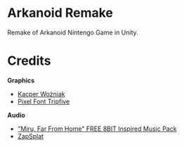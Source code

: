 # Arkanoid Remake
 Remake of Arkanoid Nintengo Game in Unity.


# Credits
 **Graphics**
  - [Kacper Woźniak](mailto:kacper.wozniiak@gmail.com)
  - [Pixel Font Tripfive](https://assetstore.unity.com/packages/2d/fonts/pixel-font-tripfive-64734#description)
 
 **Audio**
  - ["Miru, Far From Home" FREE 8BIT Inspired Music Pack](https://assetstore.unity.com/packages/audio/music/electronic/miru-far-from-home-free-8bit-inspired-music-pack-202961)
  - [ZapSplat](https://www.zapsplat.com/)
